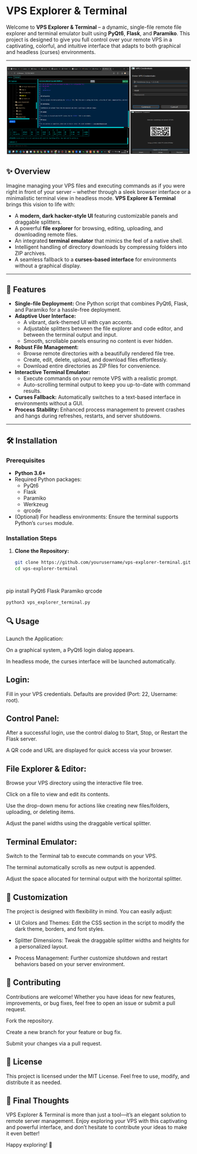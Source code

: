 # VPS Explorer & Terminal

Welcome to **VPS Explorer & Terminal** – a dynamic, single-file remote file explorer and terminal emulator built using **PyQt6**, **Flask**, and **Paramiko**. This project is designed to give you full control over your remote VPS in a captivating, colorful, and intuitive interface that adapts to both graphical and headless (curses) environments.

---

![Intro Image](image.png)

## ✨ Overview

Imagine managing your VPS files and executing commands as if you were right in front of your server – whether through a sleek browser interface or a minimalistic terminal view in headless mode. **VPS Explorer & Terminal** brings this vision to life with:

- A **modern, dark hacker-style UI** featuring customizable panels and draggable splitters.
- A powerful **file explorer** for browsing, editing, uploading, and downloading remote files.
- An integrated **terminal emulator** that mimics the feel of a native shell.
- Intelligent handling of directory downloads by compressing folders into ZIP archives.
- A seamless fallback to a **curses-based interface** for environments without a graphical display.

---

## 🚀 Features

- **Single-file Deployment:** One Python script that combines PyQt6, Flask, and Paramiko for a hassle-free deployment.
- **Adaptive User Interface:** 
  - A vibrant, dark-themed UI with cyan accents.
  - Adjustable splitters between the file explorer and code editor, and between the terminal output and input.
  - Smooth, scrollable panels ensuring no content is ever hidden.
- **Robust File Management:** 
  - Browse remote directories with a beautifully rendered file tree.
  - Create, edit, delete, upload, and download files effortlessly.
  - Download entire directories as ZIP files for convenience.
- **Interactive Terminal Emulator:** 
  - Execute commands on your remote VPS with a realistic prompt.
  - Auto-scrolling terminal output to keep you up-to-date with command results.
- **Curses Fallback:** Automatically switches to a text-based interface in environments without a GUI.
- **Process Stability:** Enhanced process management to prevent crashes and hangs during refreshes, restarts, and server shutdowns.

---

## 🛠 Installation

### Prerequisites

- **Python 3.6+**
- Required Python packages:
  - PyQt6
  - Flask
  - Paramiko
  - Werkzeug
  - qrcode
- (Optional) For headless environments: Ensure the terminal supports Python’s `curses` module.

### Installation Steps

1. **Clone the Repository:**

   ```bash
   git clone https://github.com/yourusername/vps-explorer-terminal.git
   cd vps-explorer-terminal
```


```
pip install PyQt6 Flask Paramiko qrcode

```bash
python3 vps_explorer_terminal.py
```

## 🔍 Usage

Launch the Application:

On a graphical system, a PyQt6 login dialog appears.

In headless mode, the curses interface will be launched automatically.

## Login:

Fill in your VPS credentials. Defaults are provided (Port: 22, Username: root).

## Control Panel:

After a successful login, use the control dialog to Start, Stop, or Restart the Flask server.

A QR code and URL are displayed for quick access via your browser.

## File Explorer & Editor:

Browse your VPS directory using the interactive file tree.

Click on a file to view and edit its contents.

Use the drop-down menu for actions like creating new files/folders, uploading, or deleting items.

Adjust the panel widths using the draggable vertical splitter.

## Terminal Emulator:

Switch to the Terminal tab to execute commands on your VPS.

The terminal automatically scrolls as new output is appended.

Adjust the space allocated for terminal output with the horizontal splitter.

## 🎨 Customization
The project is designed with flexibility in mind. You can easily adjust:

- UI Colors and Themes: Edit the CSS section in the script to modify the dark theme, borders, and font styles.

- Splitter Dimensions: Tweak the draggable splitter widths and heights for a personalized layout.

- Process Management: Further customize shutdown and restart behaviors based on your server environment.

## 🤝 Contributing
Contributions are welcome! Whether you have ideas for new features, improvements, or bug fixes, feel free to open an issue or submit a pull request.

Fork the repository.

Create a new branch for your feature or bug fix.

Submit your changes via a pull request.

## 📄 License
This project is licensed under the MIT License. Feel free to use, modify, and distribute it as needed.

## 🌟 Final Thoughts
VPS Explorer & Terminal is more than just a tool—it’s an elegant solution to remote server management. Enjoy exploring your VPS with this captivating and powerful interface, and don’t hesitate to contribute your ideas to make it even better!

Happy exploring! 🚀